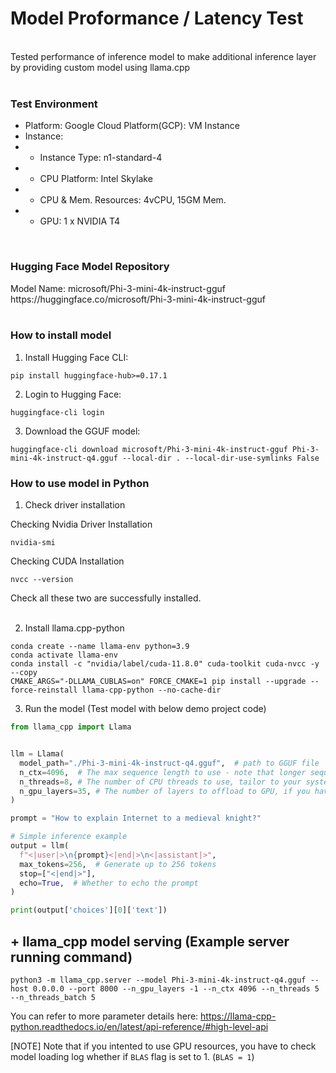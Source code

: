 <h1>Model Proformance / Latency Test</h1>

</br>Tested performance of inference model to make additional inference layer by providing custom model using llama.cpp</br></br>

<h3>Test Environment</h3>

- Platform: Google Cloud Platform(GCP): VM Instance</br>
- Instance:</br>
- - Instance Type: n1-standard-4</br>
- - CPU Platform: Intel Skylake</br>
- - CPU & Mem. Resources: 4vCPU, 15GM Mem.</br>
- - GPU: 1 x NVIDIA T4</br>
</br>

<h3>Hugging Face Model Repository</h3>
Model Name: microsoft/Phi-3-mini-4k-instruct-gguf </br>
https://huggingface.co/microsoft/Phi-3-mini-4k-instruct-gguf</br></br>

<h3>How to install model</h3>

1. Install Hugging Face CLI:

`pip install huggingface-hub>=0.17.1`</br>

2. Login to Hugging Face:</br>

`huggingface-cli login`</br>

3. Download the GGUF model:</br>

`huggingface-cli download microsoft/Phi-3-mini-4k-instruct-gguf Phi-3-mini-4k-instruct-q4.gguf --local-dir . --local-dir-use-symlinks False`</br>

<h3>How to use model in Python</h3>

1. Check driver installation</br>

Checking Nvidia Driver Installation

```
nvidia-smi
```

Checking CUDA Installation

```
nvcc --version
```

Check all these two are successfully installed.</br></br>


2. Install llama.cpp-python</br>

```
conda create --name llama-env python=3.9
conda activate llama-env
conda install -c "nvidia/label/cuda-11.8.0" cuda-toolkit cuda-nvcc -y --copy
CMAKE_ARGS="-DLLAMA_CUBLAS=on" FORCE_CMAKE=1 pip install --upgrade --force-reinstall llama-cpp-python --no-cache-dir
```

3. Run the model (Test model with below demo project code)</br>

```python
from llama_cpp import Llama


llm = Llama(
  model_path="./Phi-3-mini-4k-instruct-q4.gguf",  # path to GGUF file
  n_ctx=4096,  # The max sequence length to use - note that longer sequence lengths require much more resources
  n_threads=8, # The number of CPU threads to use, tailor to your system and the resulting performance
  n_gpu_layers=35, # The number of layers to offload to GPU, if you have GPU acceleration available. Set to 0 if no GPU acceleration is available on your system.
)

prompt = "How to explain Internet to a medieval knight?"

# Simple inference example
output = llm(
  f"<|user|>\n{prompt}<|end|>\n<|assistant|>",
  max_tokens=256,  # Generate up to 256 tokens
  stop=["<|end|>"], 
  echo=True,  # Whether to echo the prompt
)

print(output['choices'][0]['text'])
```

## + llama_cpp model serving (Example server running command)</br>

```
python3 -m llama_cpp.server --model Phi-3-mini-4k-instruct-q4.gguf --host 0.0.0.0 --port 8000 --n_gpu_layers -1 --n_ctx 4096 --n_threads 5 --n_threads_batch 5

```

You can refer to more parameter details here: https://llama-cpp-python.readthedocs.io/en/latest/api-reference/#high-level-api</br>

[NOTE] Note that if you intented to use GPU resources, you have to check model loading log whether if `BLAS` flag is set to 1. (`BLAS = 1`)


